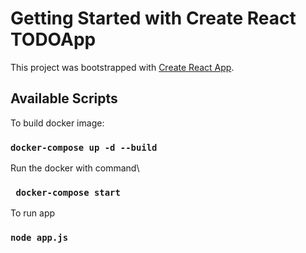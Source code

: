 # Getting Started with Create React TODOApp

This project was bootstrapped with [Create React App](https://github.com/facebook/create-react-app).

## Available Scripts

To build docker image:

### `docker-compose up -d --build`

Run the docker with command\
### ` docker-compose start`
To run app
### `node app.js`
